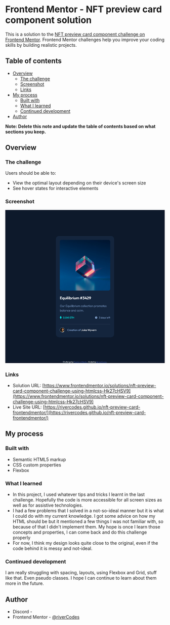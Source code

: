 # Frontend Mentor - NFT preview card component solution

This is a solution to the [NFT preview card component challenge on Frontend Mentor](https://www.frontendmentor.io/challenges/nft-preview-card-component-SbdUL_w0U). Frontend Mentor challenges help you improve your coding skills by building realistic projects. 

## Table of contents

- [Overview](#overview)
  - [The challenge](#the-challenge)
  - [Screenshot](#screenshot)
  - [Links](#links)
- [My process](#my-process)
  - [Built with](#built-with)
  - [What I learned](#what-i-learned)
  - [Continued development](#continued-development)
- [Author](#author)

**Note: Delete this note and update the table of contents based on what sections you keep.**

## Overview

### The challenge

Users should be able to:

- View the optimal layout depending on their device's screen size
- See hover states for interactive elements

### Screenshot

![](/design/Solution%20Screenshot.png)

### Links

- Solution URL: [https://www.frontendmentor.io/solutions/nft-preview-card-component-challenge-using-htmlcss-Hk27cHSV9](https://www.frontendmentor.io/solutions/nft-preview-card-component-challenge-using-htmlcss-Hk27cHSV9)
- Live Site URL: [https://rivercodes.github.io/nft-preview-card-frontendmentor/](https://rivercodes.github.io/nft-preview-card-frontendmentor/)

## My process

### Built with

- Semantic HTML5 markup
- CSS custom properties
- Flexbox

### What I learned

* In this project, I used whatever tips and tricks I learnt in the last challenge. Hopefully the code is more accessible for all screen sizes as well as for assistive technologies.
* I had a few problems that I solved in a not-so-ideal manner but it is what I could do with my current knowledge. I got some advice on how my HTML should be but it mentioned a few things I was not familiar with, so because of that I didn't implement them. My hope is once I learn those concepts and properties, I can come back and do this challenge properly
* For now, I think my design looks quite close to the original, even if the code behind it is messy and not-ideal.

### Continued development

I am really struggling with spacing, layouts, using Flexbox and Grid, stuff like that. Even pseudo classes. I hope I can continue to learn about them more in the future.

## Author

- Discord - 
- Frontend Mentor - [@riverCodes](https://www.frontendmentor.io/profile/riverCodes)
